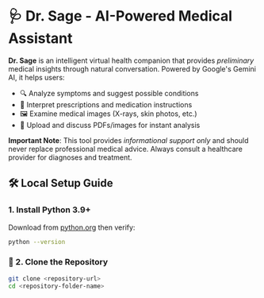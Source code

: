 # 🩺 Dr. Sage - AI-Powered Medical Assistant  

**Dr. Sage** is an intelligent virtual health companion that provides *preliminary* medical insights through natural conversation. Powered by Google's Gemini AI, it helps users:  

- 🔍 Analyze symptoms and suggest possible conditions  
- 💊 Interpret prescriptions and medication instructions  
- 🖼️ Examine medical images (X-rays, skin photos, etc.)  
- 📄 Upload and discuss PDFs/images for instant analysis  

**Important Note**: This tool provides *informational support only* and should never replace professional medical advice. Always consult a healthcare provider for diagnoses and treatment.  

## 🛠️ Local Setup Guide
### 1. **Install Python 3.9+**  
   Download from [python.org](https://www.python.org/downloads/) then verify:
   ```bash
   python --version
   ```

### 🔄 2. Clone the Repository
   ```bash
   git clone <repository-url>
   cd <repository-folder-name>
```


